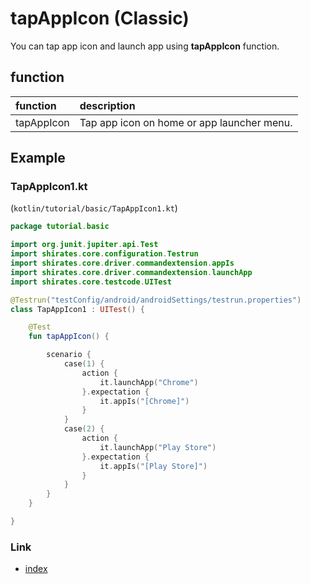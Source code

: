 # tapAppIcon (Classic)

You can tap app icon and launch app using **tapAppIcon** function.

## function

| function   | description                                |
|:-----------|:-------------------------------------------|
| tapAppIcon | Tap app icon on home or app launcher menu. |

## Example

### TapAppIcon1.kt

(`kotlin/tutorial/basic/TapAppIcon1.kt`)

```kotlin
package tutorial.basic

import org.junit.jupiter.api.Test
import shirates.core.configuration.Testrun
import shirates.core.driver.commandextension.appIs
import shirates.core.driver.commandextension.launchApp
import shirates.core.testcode.UITest

@Testrun("testConfig/android/androidSettings/testrun.properties")
class TapAppIcon1 : UITest() {

    @Test
    fun tapAppIcon() {

        scenario {
            case(1) {
                action {
                    it.launchApp("Chrome")
                }.expectation {
                    it.appIs("[Chrome]")
                }
            }
            case(2) {
                action {
                    it.launchApp("Play Store")
                }.expectation {
                    it.appIs("[Play Store]")
                }
            }
        }
    }

}
```

### Link

- [index](../../../index.md)

